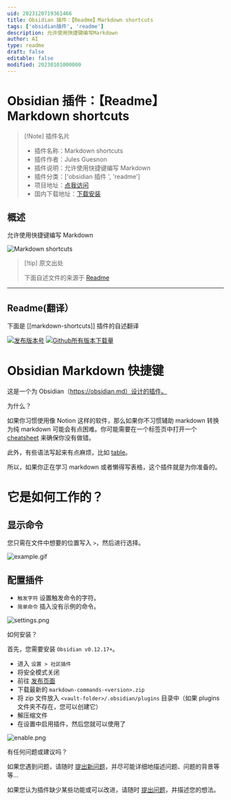 ```yaml
---
uid: 2023120719361466
title: Obsidian 插件：【Readme】Markdown shortcuts
tags: ['obsidian插件', 'readme']
description: 允许使用快捷键编写Markdown
author: AI
type: readme
draft: false
editable: false
modified: 20230101000000
---
```


# Obsidian 插件：【Readme】Markdown shortcuts

> [!Note] 插件名片
> - 插件名称：Markdown shortcuts
> - 插件作者：Jules Guesnon
> - 插件说明：允许使用快捷键编写 Markdown
> - 插件分类：['obsidian 插件 ', 'readme']
> - 项目地址：[点我访问](https://github.com/JulesGuesnon/obsidian-markdown-shortcuts)
> - 国内下载地址：[下载安装](https://pkmer.cn/products/plugin/pluginMarket/?markdown-shortcuts)

## 概述

允许使用快捷键编写 Markdown

![Markdown shortcuts](https://cdn.pkmer.cn/covers/markdown-shortcuts.gif)

> [!tip] 原文出处
>
>下面自述文件的来源于 [Readme](https://ghproxy.net/https://raw.githubusercontent.com/JulesGuesnon/obsidian-markdown-shortcuts/master/README.md)
>

---

## Readme(翻译）

下面是 [[markdown-shortcuts]] 插件的自述翻译

[![发布版本号](https://img.shields.io/github/release/JulesGuesnon/obsidian-markdown-commands.svg)](https://GitHub.com/Naereen/StrapDown.js/releases/) [![Github所有版本下载量](https://img.shields.io/github/downloads/JulesGuesnon/obsidian-markdown-commands/total.svg)](https://GitHub.com/Naereen/StrapDown.js/releases/)

# Obsidian Markdown 快捷键

这是一个为 Obsidian（<https://obsidian.md）设计的插件。>

为什么？

如果你习惯使用像 Notion 这样的软件，那么如果你不习惯辅助 markdown 转换为纯 markdown 可能会有点困难。你可能需要在一个标签页中打开一个 [cheatsheet](https://www.markdownguide.org/cheat-sheet/) 来确保你没有做错。

此外，有些语法写起来有点麻烦，比如 [table](https://www.markdownguide.org/cheat-sheet/#extended-syntax)。

所以，如果你正在学习 markdown 或者懒得写表格，这个插件就是为你准备的。

# 它是如何工作的？

## 显示命令

您只需在文件中想要的位置写入 `>`，然后进行选择。

![example.gif](https://cdn.pkmer.cn/covers/markdown-shortcuts_2_0.gif)

## 配置插件

- `触发字符` 设置触发命令的字符。
- `简单命令` 插入没有示例的命令。

![settings.png](https://cdn.pkmer.cn/covers/markdown-shortcuts_2_1.png!pkmer)

如何安装？

首先，您需要安装 `Obsidian v0.12.17+`。

- 进入 `设置 > 社区插件`
- 将安全模式关闭
- 前往 [发布页面](https://github.com/JulesGuesnon/obsidian-markdown-commands/releases)
- 下载最新的 `markdown-commands-<version>.zip`
- 将 zip 文件放入 `<vault-folder>/.obsidian/plugins` 目录中（如果 plugins 文件夹不存在，您可以创建它）
- 解压缩文件
- 在设置中启用插件，然后您就可以使用了

![enable.png](https://cdn.pkmer.cn/covers/markdown-shortcuts_2_2.png!pkmer)

有任何问题或建议吗？

如果您遇到问题，请随时 [提出新问题](https://github.com/JulesGuesnon/obsidian-markdown-commands/issues/new)，并尽可能详细地描述问题、问题的背景等等...

如果您认为插件缺少某些功能或可以改进，请随时 [提出问题](https://github.com/JulesGuesnon/obsidian-markdown-commands/issues/new)，并描述您的想法。
